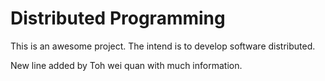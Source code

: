Distributed Programming
=======================

This is an awesome project. The intend is to develop software distributed.











New line added by Toh wei quan with much information.
